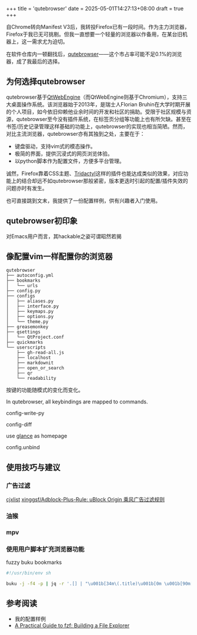 +++
title = 'qutebrowser'
date = 2025-05-01T14:27:13+08:00
draft = true
+++

自Chrome转向Manifest V3后，我转投Firefox已有一段时间。作为主力浏览器，Firefox于我已无可挑剔。但我一直想要一个轻量的浏览器以作备用，在某台旧机器上，这一需求尤为迫切。

在软件仓库内一顿翻找后，[qutebrowser](https://qutebrowser.org/)——这个市占率可能不足0.1%的浏览器，成了我最后的选择。

## 为何选择qutebrowser

qutebrowser基于[QtWebEngine](https://wiki.qt.io/QtWebEngine)（而QtWebEngine则基于Chromium），支持三大桌面操作系统。该浏览器始于2013年，是瑞士人Florian Bruhin在大学时期开展的个人项目，如今依旧仰赖他业余时间的开发和社区的捐助。受限于社区规模与资源，qutebrowser至今没有插件系统，在标签页分组等功能上也有所欠缺。甚至在书签/历史记录管理这样基础的功能上，qutebrowser的实现也相当简陋。然而，对比主流浏览器，qutebrowser亦有其独到之处，主要在于：

- 键盘驱动，支持vim式的模态操作。
- 极简的界面，提供沉浸式的网页浏览体验。
- 以python脚本作为配置文件，方便多平台管理。

诚然，Firefox靠着CSS主题、[Tridactyl](https://github.com/tridactyl/tridactyl)这样的插件也能达成类似的效果，对应功能上的结合却远不如qutebrowser那般紧密，版本更迭时引起的配置/插件失效的问题亦时有发生。

也可直接跳到文末，我提供了一份配置样例，供有兴趣者入门使用。

## qutebrowser初印象

对Emacs用户而言，其hackable之姿可谓昭然若揭

## 像配置vim一样配置你的浏览器
```
qutebrowser
├── autoconfig.yml
├── bookmarks
│   └── urls
├── config.py
├── configs
│   ├── aliases.py
│   ├── interface.py
│   ├── keymaps.py
│   ├── options.py
│   └── theme.py
├── greasemonkey
├── qsettings
│   └── QtProject.conf
├── quickmarks
└── userscripts
    ├── gh-read-all.js
    ├── localhost
    ├── markdownit
    ├── open_or_search
    ├── qr
    └── readability
```

按键的功能随模式的变化而变化。

In qutebrowser, all keybindings are mapped to commands.

config-write-py

config-diff

use [glance](https://github.com/glanceapp/glance) as homepage

config.unbind

## 使用技巧与建议

### 广告过滤
[cjxlist](https://github.com/cjx82630/cjxlist)
[xinggsf/Adblock-Plus-Rule: uBlock Origin 乘风广告过滤规则](https://github.com/xinggsf/Adblock-Plus-Rule)

### 油猴

### mpv

### 使用用户脚本扩充浏览器功能


fuzzy buku bookmarks
```sh
#!/usr/bin/env sh

buku -j -f4 -p | jq -r '.[] | "\u001b[34m\(.title)\u001b[0m \u001b[90m[\(.index)]\u001b[0m\n\(.uri)\n\(.tags | if . == "" then "" else "\u001b[32m#" + (split(",") | join(" #")) + "\u001b[0m\n" end)"' | perl -0 -pe 's/\n\n/\0/gm' | fzf --read0 --ansi --multi --highlight-line --layout reverse --gap --wrap --cycle --bind alt-a:toggle-all
```


## 参考阅读

- 我的配置样例
- [A Practical Guide to fzf: Building a File Explorer](https://thevaluable.dev/practical-guide-fzf-example/)
